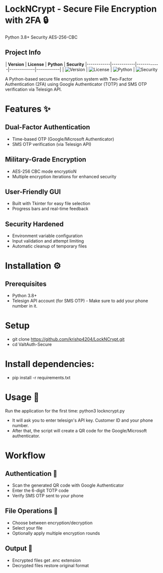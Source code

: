# LockNCrypt - Secure File Encryption with 2FA 🔒
Python 3.8+
Security AES-256-CBC

## Project Info

<div align="center">

| **Version** | **License** | **Python** | **Security**
|------------|------------|------------|-------------|------------|
| ![Version](https://img.shields.io/badge/Version-1.0-blue) | ![License](https://img.shields.io/badge/License-MIT-green) | ![Python](https://img.shields.io/badge/Python-3.8+-red) | ![Security](https://img.shields.io/badge/Security-AES--256--CBC-orange)




</div>

A Python-based secure file encryption system with Two-Factor Authentication (2FA) using Google Authenticator (TOTP) and SMS OTP verification via Telesign API.

# Features ✨
## Dual-Factor Authentication
- Time-based OTP (Google/Microsoft Authenticator)
- SMS OTP verification (via Telesign API)

## Military-Grade Encryption
- AES-256 CBC mode encryptioN
- Multiple encryption iterations for enhanced security

## User-Friendly GUI
- Built with Tkinter for easy file selection
- Progress bars and real-time feedback

## Security Hardened
- Environment variable configuration
- Input validation and attempt limiting
- Automatic cleanup of temporary files

# Installation ⚙️
## Prerequisites
- Python 3.8+
- Telesign API account (for SMS OTP) - Make sure to add your phone number in it.

# Setup
- git clone https://github.com/krishp4204/LockNCrypt.git
- cd ValtAuth-Secure


# Install dependencies:
- pip install -r requirements.txt

# Usage 🚀
Run the application for the first time:
python3 lockncrypt.py
- It will ask you to enter telesign's API key. Customer ID and your phone number.
- After that, the script will create a QR code for the Google/Microsoft authenticator.

# Workflow
## Authentication 🔐
- Scan the generated QR code with Google Authenticator
- Enter the 6-digit TOTP code
- Verify SMS OTP sent to your phone

## File Operations 📂
- Choose between encryption/decryption
- Select your file
- Optionally apply multiple encryption rounds

## Output 🩻
- Encrypted files get .enc extension
- Decrypted files restore original format


